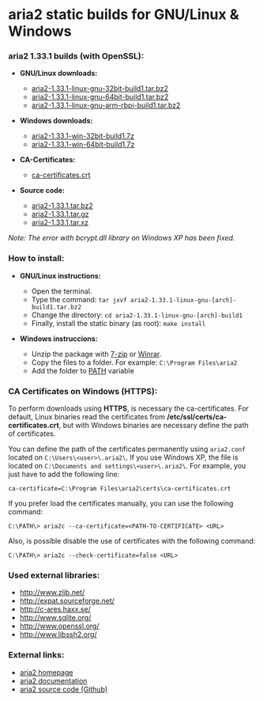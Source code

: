 aria2 static builds for GNU/Linux & Windows
===========================================

### aria2 1.33.1 builds (with OpenSSL):

  * **GNU/Linux downloads:**
    * [aria2-1.33.1-linux-gnu-32bit-build1.tar.bz2](https://github.com/q3aql/aria2-static-builds/releases/download/v1.33.1/aria2-1.33.1-linux-gnu-32bit-build1.tar.bz2)
    * [aria2-1.33.1-linux-gnu-64bit-build1.tar.bz2](https://github.com/q3aql/aria2-static-builds/releases/download/v1.33.1/aria2-1.33.1-linux-gnu-64bit-build1.tar.bz2)
    * [aria2-1.33.1-linux-gnu-arm-rbpi-build1.tar.bz2](https://github.com/q3aql/aria2-static-builds/releases/download/v1.33.1/aria2-1.33.1-linux-gnu-arm-rbpi-build1.tar.bz2)

  * **Windows downloads:**
    * [aria2-1.33.1-win-32bit-build1.7z](https://github.com/q3aql/aria2-static-builds/releases/download/v1.33.1/aria2-1.33.1-win-32bit-build1.7z)
    * [aria2-1.33.1-win-64bit-build1.7z](https://github.com/q3aql/aria2-static-builds/releases/download/v1.33.1/aria2-1.33.1-win-64bit-build1.7z)

  * **CA-Certificates:**
    * [ca-certificates.crt](https://github.com/q3aql/aria2-static-builds/releases/download/v1.33.1/ca-certificates.crt)

  * **Source code:**
    * [aria2-1.33.1.tar.bz2](https://github.com/tatsuhiro-t/aria2/releases/download/release-1.33.1/aria2-1.33.1.tar.bz2)
    * [aria2-1.33.1.tar.gz](https://github.com/tatsuhiro-t/aria2/releases/download/release-1.33.1/aria2-1.33.1.tar.gz)
    * [aria2-1.33.1.tar.xz](https://github.com/tatsuhiro-t/aria2/releases/download/release-1.33.1/aria2-1.33.1.tar.xz)

_Note: The error with bcrypt.dll library on Windows XP has been fixed._

### How to install:

  * **GNU/Linux instructions:**
    * Open the terminal.
    * Type the command: `tar jxvf aria2-1.33.1-linux-gnu-[arch]-build1.tar.bz2`
    * Change the directory: `cd aria2-1.33.1-linux-gnu-[arch]-build1`
    * Finally, install the static binary (as root): `make install`

  * **Windows instruccions:**
    * Unzip the package with [7-zip](http://www.7-zip.org/) or [Winrar](http://www.rarlab.com/).
    * Copy the files to a folder. For example: `C:\Program Files\aria2`
    * Add the folder to [PATH](https://www.google.es/search?q=add+folder+to+PATH+on+Windows) variable

### CA Certificates on Windows (HTTPS):

To perform downloads using **HTTPS**, is necessary the ca-certificates. For default, Linux binaries read the certificates from **/etc/ssl/certs/ca-certificates.crt**, but with Windows binaries are necessary define the path of certificates.

You can define the path of the certificates permanently using `aria2.conf` located on `C:\Users\<user>\.aria2\`. If you use Windows XP, the file is located on `C:\Documents and settings\<user>\.aria2\`. For example, you just have to add the following line:

`ca-certificate=C:\Program Files\aria2\certs\ca-certificates.crt`

If you prefer load the certificates manually, you can use the following command:

`C:\PATH\> aria2c --ca-certificate=<PATH-TO-CERTIFICATE> <URL>`

Also, is possible disable the use of certificates with the following command:

`C:\PATH\> aria2c --check-certificate=false <URL>`

### Used external libraries:

  * http://www.zlib.net/
  * http://expat.sourceforge.net/
  * http://c-ares.haxx.se/
  * http://www.sqlite.org/
  * http://www.openssl.org/
  * http://www.libssh2.org/

### External links:

  * [aria2 homepage](https://aria2.github.io/)
  * [aria2 documentation](https://aria2.github.io/manual/en/html/)
  * [aria2 source code (Github)](https://github.com/aria2/aria2)
